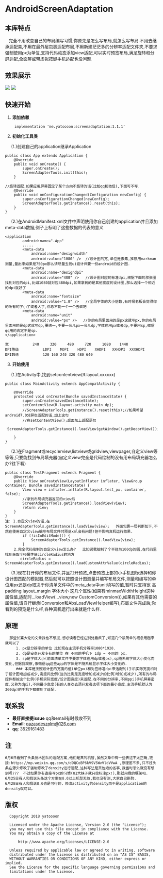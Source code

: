 # AndroidScreenAdaptation  
## 本库特点
    完全不用改变自己的布局编写习惯,你原先是怎么写布局,就怎么写布局.不用去继承适配类,不用在最外层包裹适配布局,不用新建茫茫多的分辨率适配文件夹,不要求强制使用px为单位,支持代码动态添加view适配,可以实时预览布局,满足旋转和分屏适配,全面屏或带虚拟按键手机适配也没问题.
## 效果展示
![](http://www.yatoooon.com/images/shipeixiaoguotu.png)
![](http://www.yatoooon.com/images/dpshipeixiaoguotu.png)
## 快速开始
1. **添加依赖**
 
    ``` implementation 'me.yatoooon:screenadaptation:1.1.1'```

2. **初始化工具类**

      (1.)创建自己的application继承Application
``` 
public class App extends Application {
    @Override
    public void onCreate() {
        super.onCreate();
        ScreenAdapterTools.init(this);
    }

//旋转适配,如果应用屏幕固定了某个方向不旋转的话(比如qq和微信),下面可不写.
    @Override
    public void onConfigurationChanged(Configuration newConfig) {
        super.onConfigurationChanged(newConfig);
        ScreenAdapterTools.getInstance().reset(this);
    }
}
```
      (2.)在AndroidManifest.xml文件中声明使用你自己创建的application并且添加meta-data数据,例子上标明了这些数据的代表的意义
```
<application
        android:name=".App"
        .....
        <meta-data
            android:name="designwidth"
            android:value="1080" />  //设计图的宽,单位是像素,推荐用markman测量,量出来如果是750px那么请尽量去找ui设计师要一份android的设计图.
        <meta-data
            android:name="designdpi"
            android:value="480" />   //设计图对应的标准dpi,根据下面的那张图找到对应的dpi,比如1080就对应480dpi,如果拿到的是其他宽度的设计图,那么选择一个相近的dpi就好了
        <meta-data
            android:name="fontsize"
            android:value="1.0" />   //全局字体的大小倍数,有时候老板会觉得你的所有的字小了或者大了,你总不能一个一个去改吧
        <meta-data
            android:name="unit"
            android:value="px" />   //你的布局里面用的是px这就写px,你的布局里面用的是dp这就写dp,要统一,不要一会儿px一会儿dp,字体也用px或者dp,不要用sp,微信qq用的肯定不是sp.
</application>    
```
```
宽         	240 	320 	480 	720     1080 	1440  
DPI等级	        LDPI	MDPI	HDPI	XHDPI	XXHDPI	XXXHDPI
DPI数值	        120	160	240	320	480	640
```
3. **开始使用**
    
      (1.)在Activity中,找到setcontentview(R.layout.xxxxxx)
```
public class MainActivity extends AppCompatActivity {

    @Override
    protected void onCreate(Bundle savedInstanceState) {
        super.onCreate(savedInstanceState);
        setContentView(R.layout.activity_main_dp);
        //ScreenAdapterTools.getInstance().reset(this);//如果希望android7.0分屏也适配的话,加上这句
        //在setContentView();后面加上适配语句
        ScreenAdapterTools.getInstance().loadView(getWindow().getDecorView());

    }
}
```
      (2.)在Fragment或recyclerview,listview或gridview,viewpager,自定义view等等等,只要能找到布局填充器(自定义view完全是代码绘制的没有用布局填充器怎么办?往下看)
    
```
public class TestFragment extends Fragment {
    @Override
    public View onCreateView(LayoutInflater inflater, ViewGroup container, Bundle savedInstanceState) {
        View view = inflater.inflate(R.layout.test_px, container, false);
        //拿到布局填充器返回的view后
        ScreenAdapterTools.getInstance().loadView(view);
        return view;
    }
}  
注: 1.自定义view的话,在  ScreenAdapterTools.getInstance().loadView(view);   外面包裹一层判断如下,不然在使用自定义view编写布局文件时预览xml会有问题!但不影响真机运行效果.
        if (!isInEditMode()) {
            ScreenAdapterTools.getInstance().loadView(view);
        }    
    2.完全代码绘制的自定义view怎么办?   比如说我绘制了个半径为100dp的圆,在代码里找到获取半径属性值circleRadius的地方  
       circleRadius = ScreenAdapterTools.getInstance().loadCustomAttrValue(circleRadius);
```
      (3.)现在打开你的布局文件,并且打开预览,点击预览上部的小手机图标选择和你设计图匹配的模拟器,然后就可以按照设计图测量并编写布局文件,测量和编写的单位用px还是dp取决于你清单文件中的meta_data中unit填写的值,暂时只支持宽 高 padding layout_margin 字体大小 这几个属性(如果有minmaxWidthHeight这种属性值,适配时...loadView(...view,new CustomConversion()),如果有其他需要的属性值,请自行继承IConversion和AbsLoadViewHelper编写),布局文件完成后,你看到的预览是什么样,各种真机运行出来就是什么样.
## 原理
```
  那些长篇大论的文章我也不想提,想必读者已经在别处看疯了,知道几个最简单的概念用起来就可以了  
     1. px是分辨率的单位 比如现在主流手机分辨率1080*1920.  
     2. dp是安卓开发专有的单位 在 不同的手机下 1dp = 不同的 px.  
     3. sp是字体大小(前面清单文件中要求字体也用dp或者px),sp随系统字体大小变化而变化,但据我观察,像微信qq这些app的字体是不随系统显示字体大小变化的.
     ### 本库是按照设计图的宽度的值(单位px)和对应标准dpi来适配的(手机实际宽度相对于设计图增加或减少,高度同比例(这的比例是宽度增加或减少的比例)增加或减少),所有的布局控件都按这个比例(手机实际宽度/设计图宽度)来适配,在不同的分辨率,不同ppi(手机屏幕密度,又称为dpi),不同最小宽度(有的人喜欢去调开发者选项下面的最小宽度,主流手机默认为360dp)的手机下都做到了适配.
```
## 联系我
* **最好直接提issue**  qq和email有时候收不到
* **Email**: <qazasdeszplm@126.com> 
* **qq**:    3529161483  
## 注
    6月6日看到了头条技术团队的适配方案,他们是真的机智,虽然文章中有一些表述不太正确,链接:https://mp.weixin.qq.com/s/d9QCoBP6kV9VSWvVldVVwA ,原理差不多,只不过头条在源头修改了强制修改了density进行适配,这种写法是真他娘的省事,我当时怎么就没有想到呢???  不过如果你有直接写px的习惯(UI大妹子就只给标注px!),那就用我的框架吧.  
    6月25日有人和我说头条这个方案在8.0以上机型无效,我也没有测,大家自己斟酌.  
    6月28日有人和我说8.0也是可行的，修改activity的density而不是application的density就可以。
## 版权
 ``` 
   Copyright 2018 yatoooon

   Licensed under the Apache License, Version 2.0 (the "License");
   you may not use this file except in compliance with the License.
   You may obtain a copy of the License at

       http://www.apache.org/licenses/LICENSE-2.0

   Unless required by applicable law or agreed to in writing, software
   distributed under the License is distributed on an "AS IS" BASIS,
   WITHOUT WARRANTIES OR CONDITIONS OF ANY KIND, either express or implied.
   See the License for the specific language governing permissions and
   limitations under the License.
 ``` 
